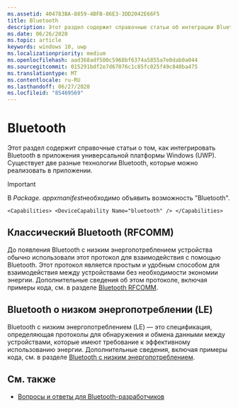 ```yaml
---
ms.assetid: 404783BA-8859-4BFB-86E3-3DD2042E66F5
title: Bluetooth
description: Этот раздел содержит справочные статьи об интеграции Bluetooth в приложения универсальной платформы Windows (UWP), а также о том, как использовать RFCOMM, GATT и объявления о низком энергопотреблении (LE).
ms.date: 06/26/2020
ms.topic: article
keywords: windows 10, uwp
ms.localizationpriority: medium
ms.openlocfilehash: aad368adf500c5968bf6374a5855a7e0dab0a044
ms.sourcegitcommit: 015291bdf2e7d67076c1c85fc025f49c840ba475
ms.translationtype: MT
ms.contentlocale: ru-RU
ms.lasthandoff: 06/27/2020
ms.locfileid: "85469569"
---
```

# <a name="bluetooth"></a>Bluetooth
Этот раздел содержит справочные статьи о том, как интегрировать Bluetooth в приложения универсальной платформы Windows (UWP). Существует две разные технологии Bluetooth, которые можно реализовать в приложении.

> [!Important]
> В *Package. appxmanifest*необходимо объявить возможность "Bluetooth".
>
> `<Capabilities> <DeviceCapability Name="bluetooth" /> </Capabilities>`

## <a name="classic-bluetooth-rfcomm"></a>Классический Bluetooth (RFCOMM)
До появления Bluetooth с низким энергопотреблением устройства обычно использовали этот протокол для взаимодействия с помощью Bluetooth. Этот протокол является простым и удобным способом для взаимодействия между устройствами без необходимости экономии энергии. Дополнительные сведения об этом протоколе, включая примеры кода, см. в разделе [Bluetooth RFCOMM](send-or-receive-files-with-rfcomm.md).

## <a name="bluetooth-low-energy-le"></a>Bluetooth о низком энергопотреблении (LE)
Bluetooth с низким энергопотреблением (LE) — это спецификация, определяющая протоколы для обнаружения и обмена данными между устройствами, которые имеют требование к эффективному использованию энергии. Дополнительные сведения, включая примеры кода, см. в разделе [Bluetooth с низким энергопотреблением](bluetooth-low-energy-overview.md).

## <a name="see-also"></a>См. также
- [Вопросы и ответы для Bluetooth-разработчиков](bluetooth-dev-faq.md)